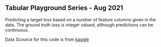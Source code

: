## Tabular Playground Series - Aug 2021
Predicting a target loss based on a number of feature columns given in the data. The ground truth loss is integer valued, although predictions can be continuous.

Data Scource for this code is from <a href="https://www.kaggle.com/c/tabular-playground-series-aug-2021/data"> kaggle 
